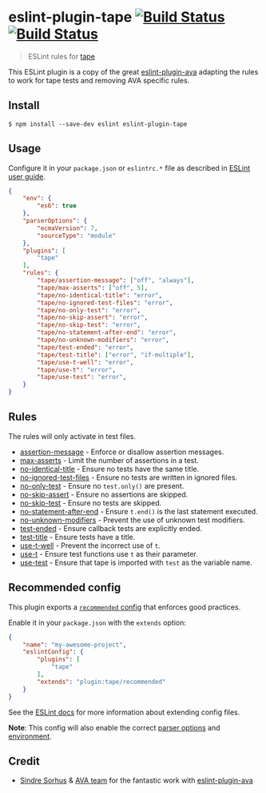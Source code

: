 # eslint-plugin-tape [![Build Status](https://travis-ci.org/atabel/eslint-plugin-tape.svg?branch=master)](https://travis-ci.org/atabel/eslint-plugin-tape) [![Build Status](https://travis-ci.org/atabel/eslint-plugin-tape.svg?branch=master)](https://travis-ci.org/atabel/eslint-plugin-tape)

> ESLint rules for [tape](https://github.com/substack/tape)

This ESLint plugin is a copy of the great [eslint-plugin-ava](https://github.com/sindresorhus/eslint-plugin-ava) adapting the rules to work for tape tests and removing AVA specific rules.

## Install

```
$ npm install --save-dev eslint eslint-plugin-tape
```


## Usage

Configure it in your `package.json` or `eslintrc.*` file as described in [ESLint user guide](http://eslint.org/docs/user-guide/configuring).

```json
{
	"env": {
		"es6": true
	},
	"parserOptions": {
		"ecmaVersion": 7,
		"sourceType": "module"
	},
	"plugins": [
		"tape"
	],
	"rules": {
		"tape/assertion-message": ["off", "always"],
		"tape/max-asserts": ["off", 5],
		"tape/no-identical-title": "error",
		"tape/no-ignored-test-files": "error",
		"tape/no-only-test": "error",
		"tape/no-skip-assert": "error",
		"tape/no-skip-test": "error",
		"tape/no-statement-after-end": "error",
		"tape/no-unknown-modifiers": "error",
		"tape/test-ended": "error",
		"tape/test-title": ["error", "if-multiple"],
		"tape/use-t-well": "error",
		"tape/use-t": "error",
		"tape/use-test": "error",
	}
}
```


## Rules

The rules will only activate in test files.

- [assertion-message](docs/rules/assertion-message.md) - Enforce or disallow assertion messages.
- [max-asserts](docs/rules/max-asserts.md) - Limit the number of assertions in a test.
- [no-identical-title](docs/rules/no-identical-title.md) - Ensure no tests have the same title.
- [no-ignored-test-files](docs/rules/no-ignored-test-files.md) - Ensure no tests are written in ignored files.
- [no-only-test](docs/rules/no-only-test.md) - Ensure no `test.only()` are present.
- [no-skip-assert](docs/rules/no-skip-assert.md) - Ensure no assertions are skipped.
- [no-skip-test](docs/rules/no-skip-test.md) - Ensure no tests are skipped.
- [no-statement-after-end](docs/rules/no-statement-after-end.md) - Ensure `t.end()` is the last statement executed.
- [no-unknown-modifiers](docs/rules/no-unknown-modifiers.md) - Prevent the use of unknown test modifiers.
- [test-ended](docs/rules/test-ended.md) - Ensure callback tests are explicitly ended.
- [test-title](docs/rules/test-title.md) - Ensure tests have a title.
- [use-t-well](docs/rules/use-t-well.md) - Prevent the incorrect use of `t`.
- [use-t](docs/rules/use-t.md) - Ensure test functions use `t` as their parameter.
- [use-test](docs/rules/use-test.md) - Ensure that tape is imported with `test` as the variable name.


## Recommended config

This plugin exports a [`recommended` config](index.js) that enforces good practices.

Enable it in your `package.json` with the `extends` option:

```json
{
	"name": "my-awesome-project",
	"eslintConfig": {
		"plugins": [
			"tape"
		],
		"extends": "plugin:tape/recommended"
	}
}
```

See the [ESLint docs](http://eslint.org/docs/user-guide/configuring#extending-configuration-files) for more information about extending config files.

**Note**: This config will also enable the correct [parser options](http://eslint.org/docs/user-guide/configuring#specifying-parser-options) and [environment](http://eslint.org/docs/user-guide/configuring#specifying-environments).


## Credit

- [Sindre Sorhus](https://sindresorhus.com) & [AVA team](https://github.com/sindresorhus/ava#team) for the fantastic work with [eslint-plugin-ava](https://github.com/sindresorhus/eslint-plugin-ava)
